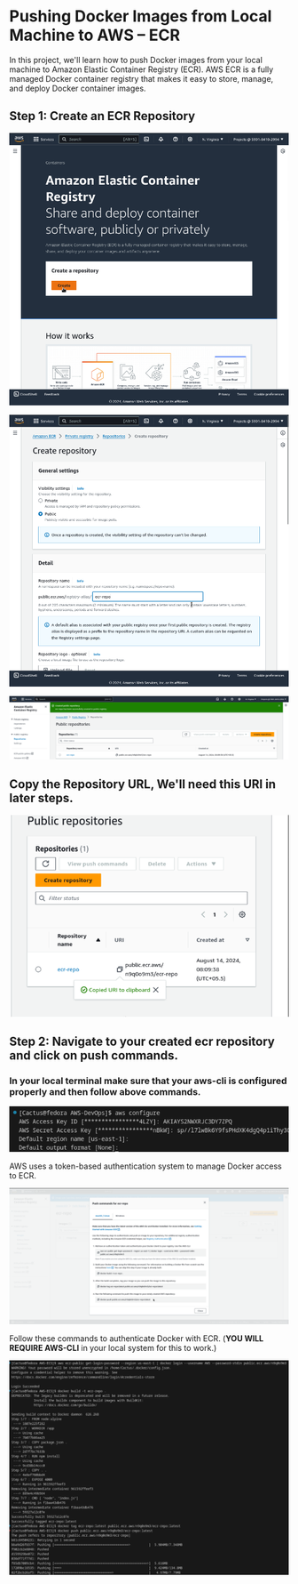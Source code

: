 # Pushing Docker Images from Local Machine to AWS – ECR

In this project, we'll learn how to push Docker images from your local machine to Amazon Elastic Container Registry (ECR). AWS ECR is a fully managed Docker container registry that makes it easy to store, manage, and deploy Docker container images.


## Step 1: Create an ECR Repository


![Create](image.png)

![Create-2](image-1.png)

![Create-3](image-2.png)

## Copy the Repository URL, We'll need this URI in later steps.

![Copy](image-3.png)

## Step 2: Navigate to your created ecr repository and click on push commands.


### In your local terminal make sure that your aws-cli is configured properly and then follow above commands.

![Aws-cli](image-5.png)


AWS uses a token-based authentication system to manage Docker access to ECR.

![Push-command](image-4.png)

Follow these commands to authenticate Docker with ECR.  (**YOU WILL REQUIRE AWS-CLI**  in your local system for this to work.)

![cmd steps](image-6.png)


